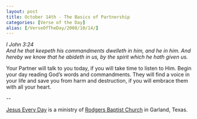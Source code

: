 ```yaml
---
layout: post
title: October 14th - The Basics of Partnership
categories: [Verse of the Day]
alias: [/VerseOfTheDay/2008/10/14/]
---
```


_I John 3:24  
And he that keepeth his commandments dwelleth in him, and he in him.
And hereby we know that he abideth in us, by the spirit which he hath
given us._

Your Partner will talk to you today, if you will take time to
listen to Him. Begin your day reading God&rsquo;s words and
commandments. They will find a voice in your life and save you from
harm and destruction, if you will embrace them with all your heart.

 --

<a href=http://jesuseveryday.net>Jesus Every Day</a> is a ministry of <a href=http://rodgersbaptist.net>Rodgers Baptist Church</a> in Garland, Texas.
